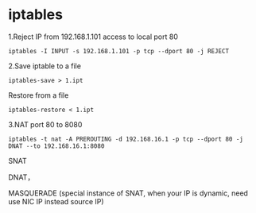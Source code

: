 # iptables

1.Reject IP from 192.168.1.101 access to local port 80

```text
iptables -I INPUT -s 192.168.1.101 -p tcp --dport 80 -j REJECT
```

2.Save iptable to a file 

```text
iptables-save > 1.ipt
```

Restore from a file

```text
iptables-restore < 1.ipt
```

3.NAT  port 80 to 8080

```text
iptables -t nat -A PREROUTING -d 192.168.16.1 -p tcp --dport 80 -j DNAT --to 192.168.16.1:8080
```



SNAT 

DNAT，

MASQUERADE \(special instance of SNAT, when your IP is dynamic, need use NIC IP instead source IP\)











